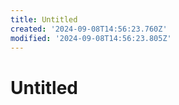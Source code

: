 ```yaml
---
title: Untitled
created: '2024-09-08T14:56:23.760Z'
modified: '2024-09-08T14:56:23.805Z'
---
```


# Untitled
